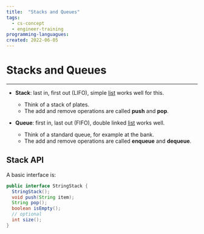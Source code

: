 ```yaml
---
title:  "Stacks and Queues"
tags:
  - cs-concept
  - engineer-training
programming-languagues:
created: 2022-06-05
---
```

# Stacks and Queues
---
- **Stack**: last in, first out (LIFO), simple [list](notes/lists.md) works well for this. 
    - Think of a stack of plates.
    - The add and remove operations are called **push** and **pop**.

- **Queue**: first in, last out (FIFO), double linked [list](notes/lists.md) works well.
    - Think of a standard queue, for example at the bank.
    - The add and remove operations are called **enqueue** and **dequeue**.

## Stack API
A basic interface is:

```java
public interface StringStack {
  StringStack();
  void push(String item);
  String pop();
  boolean isEmpty();
  // optional
  int size();
}
```
